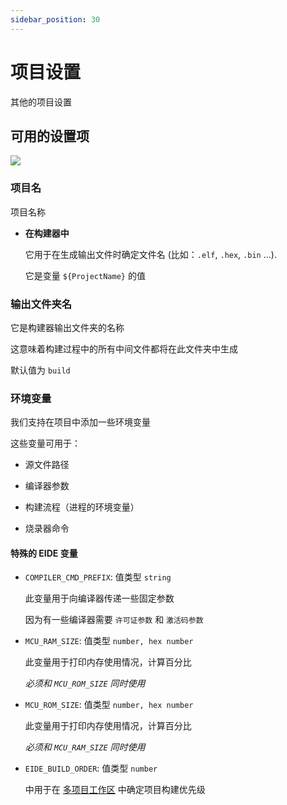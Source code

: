 ```yaml
---
sidebar_position: 30
---
```


# 项目设置

其他的项目设置

## 可用的设置项

![](/docs_img/prj_settings_preview.png)

### 项目名

项目名称

- **在构建器中**

  它用于在生成输出文件时确定文件名 (比如：`.elf`, `.hex`, `.bin` ...).

  它是变量 `${ProjectName}` 的值

### 输出文件夹名

它是构建器输出文件夹的名称

这意味着构建过程中的所有中间文件都将在此文件夹中生成

默认值为 `build`

### 环境变量

我们支持在项目中添加一些环境变量

这些变量可用于：

- 源文件路径

- 编译器参数

- 构建流程（进程的环境变量）

- 烧录器命令

#### 特殊的 EIDE 变量

- `COMPILER_CMD_PREFIX`: 值类型 `string`

  此变量用于向编译器传递一些固定参数

  因为有一些编译器需要 `许可证参数` 和 `激活码参数`

- `MCU_RAM_SIZE`: 值类型 `number, hex number`

  此变量用于打印内存使用情况，计算百分比

  *必须和 `MCU_ROM_SIZE` 同时使用*

- `MCU_ROM_SIZE`: 值类型 `number, hex number`

  此变量用于打印内存使用情况，计算百分比

  *必须和 `MCU_RAM_SIZE` 同时使用*

- `EIDE_BUILD_ORDER`: 值类型 `number`

  中用于在 [多项目工作区](../advance/multi_prj_workspace) 中确定项目构建优先级